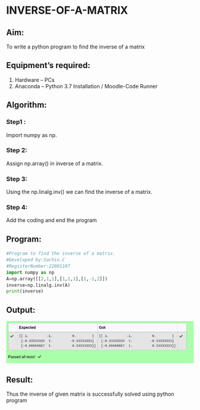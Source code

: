 # INVERSE-OF-A-MATRIX
## Aim:
To write a python program to find the inverse of a matrix
## Equipment’s required:
1. 	Hardware – PCs
2. 	Anaconda – Python 3.7 Installation / Moodle-Code Runner
## Algorithm:
### Step1 : 
Import numpy as np.
### Step 2: 
Assign np.array() in inverse of a matrix.
### Step 3: 
Using the np.linalg.inv() we can find the inverse of a matrix.
### Step 4:
Add the coding and end the program

## Program:
```python
#Program to find the inverse of a matrix.
#Developed by:Sachin.C
#RegisterNumber:22001187
import numpy as np
A=np.array([[2,1,1],[1,1,1],[1,-1,2]]) 
inverse=np.linalg.inv(A)
print(inverse)
```
## Output:
![output](/s3.png)
## Result:
Thus the inverse of given matrix is successfully solved using python program

